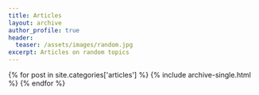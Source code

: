 ```yaml
---
title: Articles
layout: archive
author_profile: true
header:
  teaser: /assets/images/random.jpg
excerpt: Articles on random topics
---
```


{% for post in site.categories['articles'] %}
  {% include archive-single.html %}
{% endfor %}
